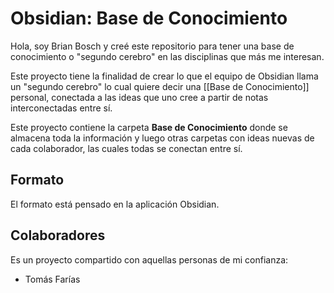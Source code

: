 # Obsidian: Base de Conocimiento

Hola, soy Brian Bosch y creé este repositorio para tener una base de conocimiento o "segundo cerebro" en las disciplinas que más me interesan.

Este proyecto tiene la finalidad de crear lo que el equipo de Obsidian llama un "segundo cerebro" lo cual quiere decir una [[Base de Conocimiento]] personal, conectada a las ideas que uno cree a partir de notas interconectadas entre sí.

Este proyecto contiene la carpeta **Base de Conocimiento** donde se almacena toda la información y luego otras carpetas con ideas nuevas de cada colaborador, las cuales todas se conectan entre sí.

## Formato

El formato está pensado en la aplicación Obsidian.

## Colaboradores

Es un proyecto compartido con aquellas personas de mi confianza:

- Tomás Farías

